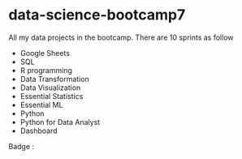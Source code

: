 # data-science-bootcamp7

All my data projects in the bootcamp. There are 10 sprints as follow 

- Google Sheets
- SQL
- R programming
- Data Transformation
- Data Visualization
- Essential Statistics
- Essential ML
- Python
- Python for Data Analyst
- Dashboard

Badge :
